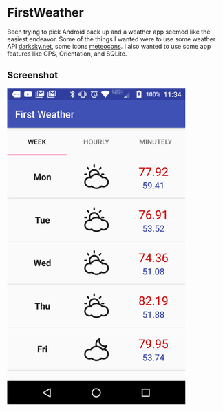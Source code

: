 # FirstWeather

Been trying to pick Android back up and a weather app seemed like the easiest endeavor. Some of the things I wanted were to use some weather API [darksky.net](https://darksky.net), some icons [meteocons](http://www.alessioatzeni.com/meteocons/#). I also wanted to use some app features like GPS, Orientation, and SQLite.

## Screenshot
<img class="image" alt="screenshot" src="./screenshot-v2.png" width="414px"/>
